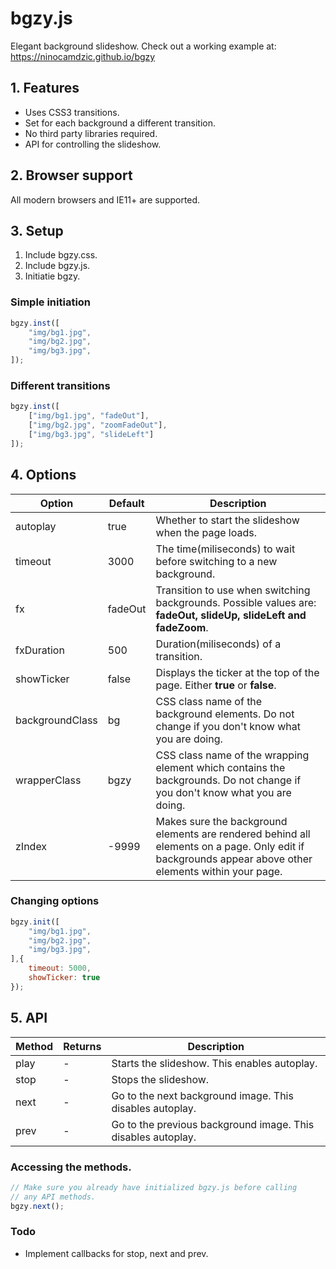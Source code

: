 # bgzy.js
Elegant background slideshow.
Check out a working example at: https://ninocamdzic.github.io/bgzy

## 1. Features
- Uses CSS3 transitions.
- Set for each background a different transition.
- No third party libraries required.
- API for controlling the slideshow.

## 2. Browser support
All modern browsers and IE11+ are supported.

## 3. Setup
1. Include bgzy.css.
2. Include bgzy.js.
3. Initiatie bgzy.

### Simple initiation
```javascript
bgzy.inst([
	"img/bg1.jpg",
	"img/bg2.jpg",
	"img/bg3.jpg",
]);
```
### Different transitions
```javascript
bgzy.inst([
	["img/bg1.jpg", "fadeOut"],
	["img/bg2.jpg", "zoomFadeOut"],
	["img/bg3.jpg", "slideLeft"]
]);
```
## 4. Options
|Option|Default|Description|
|---|---|---|
|autoplay|true|Whether to start the slideshow when the page loads.
|timeout|3000|The time(miliseconds) to wait before switching to a new background.|
|fx|fadeOut|Transition to use when switching backgrounds. Possible values are: **fadeOut, slideUp, slideLeft and fadeZoom**.|
|fxDuration|500|Duration(miliseconds) of a transition.|
|showTicker|false|Displays the ticker at the top of the page. Either **true** or **false**.|
|backgroundClass|bg|CSS class name of the background elements. Do not change if you don't know what you are doing.|
|wrapperClass|bgzy|CSS class name of the wrapping element which contains the backgrounds. Do not change if you don't know what you are doing.|
|zIndex|-9999|Makes sure the background elements are rendered behind all elements on a page. Only edit if backgrounds appear above other elements within your page.|

### Changing options ###
```javascript
bgzy.init([
	"img/bg1.jpg",
	"img/bg2.jpg",
	"img/bg3.jpg",
],{
	timeout: 5000,
	showTicker: true
});
```
## 5. API
|Method|Returns|Description|
|---|---|---|
|play|-|Starts the slideshow. This enables autoplay.|
|stop|-|Stops the slideshow.|
|next|-|Go to the next background image. This disables autoplay.|
|prev|-|Go to the previous background image. This disables autoplay.|

### Accessing the methods. ###
```javascript
// Make sure you already have initialized bgzy.js before calling
// any API methods.
bgzy.next();
```
### Todo
- Implement callbacks for stop, next and prev.
